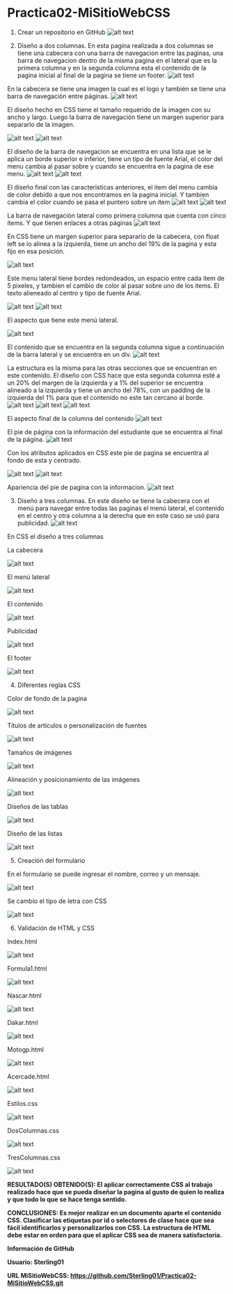 # Practica02-MiSitioWebCSS
1. Crear un repositorio en GitHub
![alt text](https://github.com/Sterling01/Practica02-MiSitioWebCSS/blob/master/informe/1.png)

2. Diseño a dos columnas.
En esta pagina realizada a dos columnas se tiene una cabecera con una barra de navegacion entre las paginas, una barra de navegacion dentro de la misma pagina en el lateral que es la primera columna y en la segunda columna esta el contenido de la pagina inicial al final de la pagina se tiene un footer.
![alt text](https://github.com/Sterling01/Practica02-MiSitioWebCSS/blob/master/informe/2.png)

En la cabecera se tiene una imagen la cual es el logo y también se tiene una barra de navegación entre páginas.
![alt text](https://github.com/Sterling01/Practica02-MiSitioWebCSS/blob/master/informe/3.png) 

El diseño hecho en CSS tiene el tamaño requerido de la imagen con su ancho y largo. Luego la barra de navegación tiene un margen superior para separarlo de la imagen.

![alt text](https://github.com/Sterling01/Practica02-MiSitioWebCSS/blob/master/informe/4.png) ![alt text](https://github.com/Sterling01/Practica02-MiSitioWebCSS/blob/master/informe/5.png)

El diseño de la barra de navegacion se encuentra en una lista que se le aplica un borde superior e inferior, tiene un tipo de fuente Arial, el color del menu cambia al pasar sobre y cuando se encuentra en la pagina de ese menu.
![alt text](https://github.com/Sterling01/Practica02-MiSitioWebCSS/blob/master/informe/6.png) ![alt text](https://github.com/Sterling01/Practica02-MiSitioWebCSS/blob/master/informe/7.png) 

El diseño final con las caracteristicas anteriores, el item del menu cambia de color debido a que nos encontramos en la pagina inicial. Y tambien cambia el color cuando se pasa el puntero sobre un item
![alt text](https://github.com/Sterling01/Practica02-MiSitioWebCSS/blob/master/informe/8.png) 
![alt text](https://github.com/Sterling01/Practica02-MiSitioWebCSS/blob/master/informe/9.png)

La barra de navegación lateral como primera columna que cuenta con cinco ítems. Y que tienen enlaces a otras páginas
![alt text](https://github.com/Sterling01/Practica02-MiSitioWebCSS/blob/master/informe/10.png) 

En CSS tiene un margen superior para separarlo de la cabecera, con float left se lo alinea a la izquierda, tiene un ancho del 19% de la pagina y esta fijo en esa posición.

![alt text](https://github.com/Sterling01/Practica02-MiSitioWebCSS/blob/master/informe/11.png) 

Este menu lateral tiene bordes redondeados, un espacio entre cada item de 5 pixeles, y tambien el cambio de color al pasar sobre uno de los items. El texto alieneado al centro y tipo de fuente Arial.

![alt text](https://github.com/Sterling01/Practica02-MiSitioWebCSS/blob/master/informe/12.png) ![alt text](https://github.com/Sterling01/Practica02-MiSitioWebCSS/blob/master/informe/13.png)  

El aspecto que tiene este menú lateral.

![alt text](https://github.com/Sterling01/Practica02-MiSitioWebCSS/blob/master/informe/14.png)

El contenido que se encuentra en la segunda columna sigue a continuación de la barra lateral y se encuentra en un div.
![alt text](https://github.com/Sterling01/Practica02-MiSitioWebCSS/blob/master/informe/15.png)

La estructura es la misma para las otras secciones que se encuentran en este contenido.
El diseño con CSS hace que esta segunda columna esté a un 20% del margen de la izquierda y a 1% del superior se encuentra alineado a la izquierda y tiene un ancho del 78%, con un padding de la izquierda del 1% para que el contenido no este tan cercano al borde.
![alt text](https://github.com/Sterling01/Practica02-MiSitioWebCSS/blob/master/informe/16.png)
![alt text](https://github.com/Sterling01/Practica02-MiSitioWebCSS/blob/master/informe/17.png)
![alt text](https://github.com/Sterling01/Practica02-MiSitioWebCSS/blob/master/informe/18.png)

El aspecto final de la columna del contenido
![alt text](https://github.com/Sterling01/Practica02-MiSitioWebCSS/blob/master/informe/19.png)

El pie de página con la información del estudiante que se encuentra al final de la página.
![alt text](https://github.com/Sterling01/Practica02-MiSitioWebCSS/blob/master/informe/20.png)

Con los atributos aplicados en CSS este pie de pagina se encuentra al fondo de esta y centrado.

![alt text](https://github.com/Sterling01/Practica02-MiSitioWebCSS/blob/master/informe/21.png) ![alt text](https://github.com/Sterling01/Practica02-MiSitioWebCSS/blob/master/informe/22.png)    

Apariencia del pie de pagina con la informacion.
![alt text](https://github.com/Sterling01/Practica02-MiSitioWebCSS/blob/master/informe/23.png) 

3. Diseño a tres columnas.
En este diseño se tiene la cabecera con el menú para navegar entre todas las paginas el menú lateral, el contenido en el centro y otra columna a la derecha que en este caso se usó para publicidad.
![alt text](https://github.com/Sterling01/Practica02-MiSitioWebCSS/blob/master/informe/24.png)

En CSS el diseño a tres columnas

La cabecera

![alt text](https://github.com/Sterling01/Practica02-MiSitioWebCSS/blob/master/informe/25.png)

El menú lateral

![alt text](https://github.com/Sterling01/Practica02-MiSitioWebCSS/blob/master/informe/26.png) 

El contenido

![alt text](https://github.com/Sterling01/Practica02-MiSitioWebCSS/blob/master/informe/27.png)

Publicidad

![alt text](https://github.com/Sterling01/Practica02-MiSitioWebCSS/blob/master/informe/28.png) 

El footer

![alt text](https://github.com/Sterling01/Practica02-MiSitioWebCSS/blob/master/informe/29.png) 

4. Diferentes reglas CSS

Color de fondo de la pagina

![alt text](https://github.com/Sterling01/Practica02-MiSitioWebCSS/blob/master/informe/30.png) 

Títulos de artículos o personalización de fuentes

![alt text](https://github.com/Sterling01/Practica02-MiSitioWebCSS/blob/master/informe/31.png) 

Tamaños de imágenes

![alt text](https://github.com/Sterling01/Practica02-MiSitioWebCSS/blob/master/informe/32.png) 

Alineación y posicionamiento de las imágenes

![alt text](https://github.com/Sterling01/Practica02-MiSitioWebCSS/blob/master/informe/33.png) 

Diseños de las tablas

![alt text](https://github.com/Sterling01/Practica02-MiSitioWebCSS/blob/master/informe/34.png)

Diseño de las listas

![alt text](https://github.com/Sterling01/Practica02-MiSitioWebCSS/blob/master/informe/35.png) 

5. Creación del formulario

En el formulario se puede ingresar el nombre, correo y un mensaje.

![alt text](https://github.com/Sterling01/Practica02-MiSitioWebCSS/blob/master/informe/36.png) 

Se cambio el tipo de letra con CSS

![alt text](https://github.com/Sterling01/Practica02-MiSitioWebCSS/blob/master/informe/37.png) 

6. Validación de HTML y CSS

Index.html

![alt text](https://github.com/Sterling01/Practica02-MiSitioWebCSS/blob/master/informe/38.png) 

Formula1.html

![alt text](https://github.com/Sterling01/Practica02-MiSitioWebCSS/blob/master/informe/39.png) 

Nascar.html

![alt text](https://github.com/Sterling01/Practica02-MiSitioWebCSS/blob/master/informe/40.png) 

Dakar.html

![alt text](https://github.com/Sterling01/Practica02-MiSitioWebCSS/blob/master/informe/41.png) 

Motogp.html

![alt text](https://github.com/Sterling01/Practica02-MiSitioWebCSS/blob/master/informe/42.png) 

Acercade.html

![alt text](https://github.com/Sterling01/Practica02-MiSitioWebCSS/blob/master/informe/43.png) 

Estilos.css

![alt text](https://github.com/Sterling01/Practica02-MiSitioWebCSS/blob/master/informe/44.png) 

DosColumnas.css

![alt text](https://github.com/Sterling01/Practica02-MiSitioWebCSS/blob/master/informe/45.png) 

TresColumnas.css

![alt text](https://github.com/Sterling01/Practica02-MiSitioWebCSS/blob/master/informe/46.png) 

<strong>RESULTADO(S) OBTENIDO(S): El aplicar correctamente CSS al trabajo realizado hace que se pueda diseñar la pagina al gusto de quien lo realiza y que todo lo que se hace tenga sentido.
  
CONCLUSIONES: Es mejor realizar en un documento aparte el contenido CSS. Clasificar las etiquetas por id o selectores de clase hace que sea fácil identificarlos y personalizarlos con CSS. La estructura de HTML debe estar en orden para que el aplicar CSS sea de manera satisfactoria.

Información de GitHub

Usuario: Sterling01

URL MiSitioWebCSS: https://github.com/Sterling01/Practica02-MiSitioWebCSS.git</strong> 
